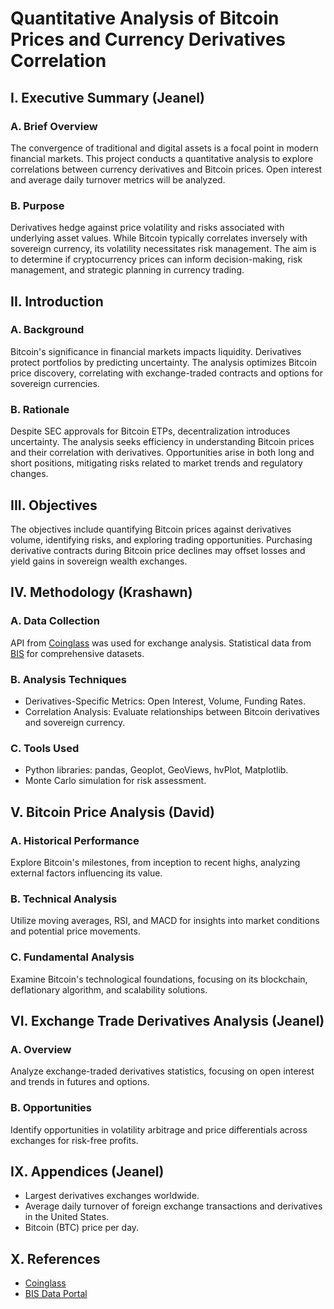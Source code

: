 # Quantitative Analysis of Bitcoin Prices and Currency Derivatives Correlation

## I. Executive Summary (Jeanel)

### A. Brief Overview
The convergence of traditional and digital assets is a focal point in modern financial markets. This project conducts a quantitative analysis to explore correlations between currency derivatives and Bitcoin prices. Open interest and average daily turnover metrics will be analyzed.

### B. Purpose
Derivatives hedge against price volatility and risks associated with underlying asset values. While Bitcoin typically correlates inversely with sovereign currency, its volatility necessitates risk management. The aim is to determine if cryptocurrency prices can inform decision-making, risk management, and strategic planning in currency trading.

## II. Introduction

### A. Background
Bitcoin's significance in financial markets impacts liquidity. Derivatives protect portfolios by predicting uncertainty. The analysis optimizes Bitcoin price discovery, correlating with exchange-traded contracts and options for sovereign currencies.

### B. Rationale
Despite SEC approvals for Bitcoin ETPs, decentralization introduces uncertainty. The analysis seeks efficiency in understanding Bitcoin prices and their correlation with derivatives. Opportunities arise in both long and short positions, mitigating risks related to market trends and regulatory changes.

## III. Objectives

The objectives include quantifying Bitcoin prices against derivatives volume, identifying risks, and exploring trading opportunities. Purchasing derivative contracts during Bitcoin price declines may offset losses and yield gains in sovereign wealth exchanges.

## IV. Methodology (Krashawn)

### A. Data Collection
API from [Coinglass](https://coinglass.com/) was used for exchange analysis. Statistical data from [BIS](https://stats.bis.org/) for comprehensive datasets.

### B. Analysis Techniques
- Derivatives-Specific Metrics: Open Interest, Volume, Funding Rates.
- Correlation Analysis: Evaluate relationships between Bitcoin derivatives and sovereign currency.

### C. Tools Used
- Python libraries: pandas, Geoplot, GeoViews, hvPlot, Matplotlib.
- Monte Carlo simulation for risk assessment.

## V. Bitcoin Price Analysis (David)

### A. Historical Performance
Explore Bitcoin's milestones, from inception to recent highs, analyzing external factors influencing its value.

### B. Technical Analysis
Utilize moving averages, RSI, and MACD for insights into market conditions and potential price movements.

### C. Fundamental Analysis
Examine Bitcoin's technological foundations, focusing on its blockchain, deflationary algorithm, and scalability solutions.

## VI. Exchange Trade Derivatives Analysis (Jeanel)

### A. Overview
Analyze exchange-traded derivatives statistics, focusing on open interest and trends in futures and options.

### B. Opportunities
Identify opportunities in volatility arbitrage and price differentials across exchanges for risk-free profits.

## IX. Appendices (Jeanel)

- Largest derivatives exchanges worldwide.
- Average daily turnover of foreign exchange transactions and derivatives in the United States.
- Bitcoin (BTC) price per day.

## X. References

- [Coinglass](https://coinglass.com/)
- [BIS Data Portal](https://stats.bis.org/)

